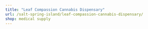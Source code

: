 ```yaml
---
title: "Leaf Compassion Cannabis Dispensary"
url: /salt-spring-island/leaf-compassion-cannabis-dispensary/
shop: medical supply
---
```

